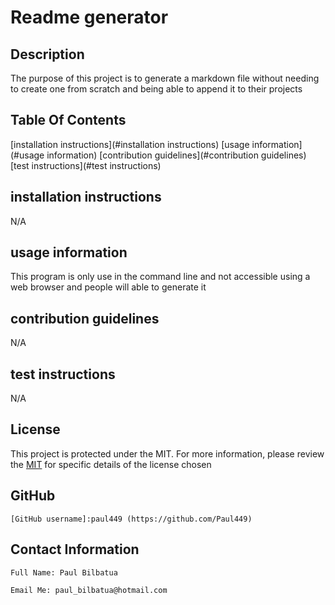 
   # Readme generator
   
   ## Description

   The purpose of this project is to generate a markdown file without needing to create one from scratch and being able to append it to their projects

   ## Table Of Contents

   [installation instructions](#installation instructions) 
   [usage information](#usage information) 
   [contribution guidelines](#contribution guidelines) 
   [test instructions](#test instructions)

   ## installation instructions 

   N/A   

   ## usage information 

   This program is only use in the command line and not accessible using a web browser and people will able to generate it

   ## contribution guidelines 

   N/A

   ## test instructions

   N/A

   ## License
   
   

   This project is protected under the MIT. For more information, please review the [MIT]() for specific details of the license chosen

   ## GitHub

    [GitHub username]:paul449 (https://github.com/Paul449)


   ## Contact Information

    Full Name: Paul Bilbatua

    Email Me: paul_bilbatua@hotmail.com

   